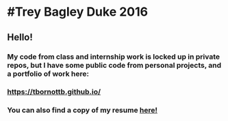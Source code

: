 #Trey Bagley
Duke 2016
===================

## Hello!

### My code from class and internship work is locked up in private repos, but I have some public code from personal projects, and a portfolio of work here:

### https://tbornottb.github.io/

### You can also find a copy of my resume [here!](https://github.com/tbornottb/tbornottb.github.io/blob/master/BagleyResume2015.pdf?raw=true)
